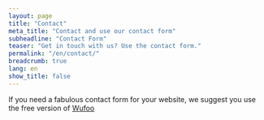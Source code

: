 ```yaml
---
layout: page
title: "Contact"
meta_title: "Contact and use our contact form"
subheadline: "Contact Form"
teaser: "Get in touch with us? Use the contact form."
permalink: "/en/contact/"
breadcrumb: true
lang: en
show_title: false
---
```


If you need a fabulous contact form for your website, we suggest you use the free version of [Wufoo](http://www.wufoo.com/)
